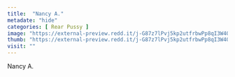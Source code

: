 ```yaml
---
title:  "Nancy A."
metadate: "hide"
categories: [ Rear Pussy ]
image: "https://external-preview.redd.it/j-G87z7lPvj5kp2utfrbwPp8qI3W4QCz9c34jFJyvYQ.jpg?auto=webp&s=4e68011f1ea5c1d802c95e27808f1d61a4312b30"
thumb: "https://external-preview.redd.it/j-G87z7lPvj5kp2utfrbwPp8qI3W4QCz9c34jFJyvYQ.jpg?width=1080&crop=smart&auto=webp&s=bcdb3314a1cda0182eab703d788ef4f79d044143"
visit: ""
---
```

Nancy A.
